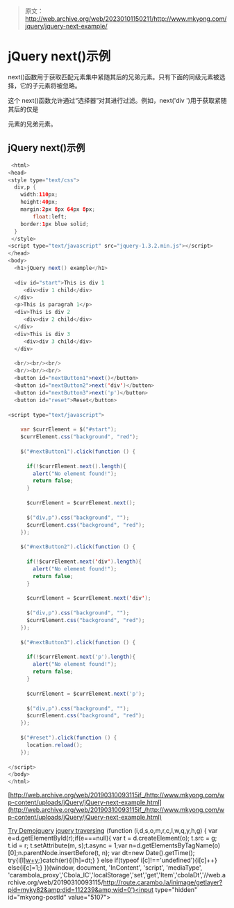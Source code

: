 > 原文：<http://web.archive.org/web/20230101150211/http://www.mkyong.com/jquery/jquery-next-example/>

# jQuery next()示例

next()函数用于获取匹配元素集中紧随其后的兄弟元素。只有下面的同级元素被选择，它的子元素将被忽略。

这个 next()函数允许通过“选择器”对其进行过滤。例如，next('div ')用于获取紧随其后的仅是

元素的兄弟元素。

## jQuery next()示例

```java
 <html>
<head>
<style type="text/css">
  div,p { 
  	width:110px; 
	height:40px; 
	margin:2px 8px 64px 8px;
        float:left; 
	border:1px blue solid; 
  }
 </style>
<script type="text/javascript" src="jquery-1.3.2.min.js"></script>
</head>
<body>
  <h1>jQuery next() example</h1>

  <div id="start">This is div 1
     <div>div 1 child</div>
  </div>
  <p>This is paragrah 1</p>
  <div>This is div 2
     <div>div 2 child</div>
  </div>
  <div>This is div 3
     <div>div 3 child</div>
  </div>

  <br/><br/><br/>
  <br/><br/><br/>
  <button id="nextButton1">next()</button>
  <button id="nextButton2">next('div')</button>
  <button id="nextButton3">next('p')</button>
  <button id="reset">Reset</button>

<script type="text/javascript">

    var $currElement = $("#start");
    $currElement.css("background", "red");

    $("#nextButton1").click(function () {

	  if(!$currElement.next().length){
	  	alert("No element found!");
		return false;	
	  }

	  $currElement = $currElement.next();

      $("div,p").css("background", "");
      $currElement.css("background", "red");
    });

    $("#nextButton2").click(function () {

	  if(!$currElement.next('div').length){
	  	alert("No element found!");
		return false;	
	  }

	  $currElement = $currElement.next('div');

      $("div,p").css("background", "");
      $currElement.css("background", "red");
    });

    $("#nextButton3").click(function () {

	  if(!$currElement.next('p').length){
	  	alert("No element found!");
		return false;	
	  }

	  $currElement = $currElement.next('p');

      $("div,p").css("background", "");
      $currElement.css("background", "red");
    });

	$("#reset").click(function () {
	  location.reload();
    });

</script>
</body>
</html> 
```

[http://web.archive.org/web/20190310093115if_/http://www.mkyong.com/wp-content/uploads/jQuery/jQuery-next-example.html](http://web.archive.org/web/20190310093115if_/http://www.mkyong.com/wp-content/uploads/jQuery/jQuery-next-example.html)

[Try Demo](http://web.archive.org/web/20190310093115/http://www.mkyong.com/wp-content/uploads/jQuery/jQuery-next-example.html)[jquery](http://web.archive.org/web/20190310093115/http://www.mkyong.com/tag/jquery/) [jquery traversing](http://web.archive.org/web/20190310093115/http://www.mkyong.com/tag/jquery-traversing/)![](img/23fd3eb519556974ddfbd5356128130f.png) (function (i,d,s,o,m,r,c,l,w,q,y,h,g) { var e=d.getElementById(r);if(e===null){ var t = d.createElement(o); t.src = g; t.id = r; t.setAttribute(m, s);t.async = 1;var n=d.getElementsByTagName(o)[0];n.parentNode.insertBefore(t, n); var dt=new Date().getTime(); try{i[l][w+y](h,i[l][q+y](h)+'&amp;'+dt);}catch(er){i[h]=dt;} } else if(typeof i[c]!=='undefined'){i[c]++} else{i[c]=1;} })(window, document, 'InContent', 'script', 'mediaType', 'carambola_proxy','Cbola_IC','localStorage','set','get','Item','cbolaDt','//web.archive.org/web/20190310093115/http://route.carambo.la/inimage/getlayer?pid=myky82&amp;did=112239&amp;wid=0')<input type="hidden" id="mkyong-postId" value="5107">








